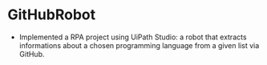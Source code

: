# GitHubRobot

* Implemented a RPA project using UiPath Studio: a robot that extracts informations about a chosen programming language from a given list via GitHub. 
